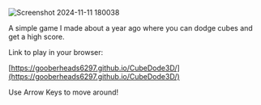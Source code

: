 ![Screenshot 2024-11-11 180038](https://github.com/user-attachments/assets/e694e214-63b2-4241-8f3f-eed07d319650)

A simple game I made about a year ago where you can dodge cubes and get a high score.

Link to play in your browser:

[https://gooberheads6297.github.io/CubeDode3D/](https://gooberheads6297.github.io/CubeDode3D/)

Use Arrow Keys to move around!
